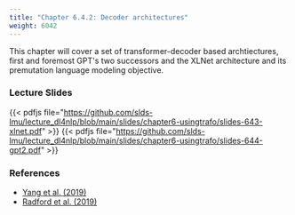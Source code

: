 ```yaml
---
title: "Chapter 6.4.2: Decoder architectures"
weight: 6042
---
```

This chapter will cover a set of transformer-decoder based archtiectures, first and foremost GPT's two successors and the XLNet architecture and its premutation language modeling objective.

<!--more-->

<!--
### Lecture video
{{< video id="TfrSKiOecWI" >}}
-->

### Lecture Slides
{{< pdfjs file="https://github.com/slds-lmu/lecture_dl4nlp/blob/main/slides/chapter6-usingtrafo/slides-643-xlnet.pdf" >}} 
{{< pdfjs file="https://github.com/slds-lmu/lecture_dl4nlp/blob/main/slides/chapter6-usingtrafo/slides-644-gpt2.pdf" >}}  

### References 

- [Yang et al. (2019)](https://proceedings.neurips.cc/paper/2019/file/dc6a7e655d7e5840e66733e9ee67cc69-Paper.pdf)
- [Radford et al. (2019)](https://cdn.openai.com/better-language-models/language_models_are_unsupervised_multitask_learners.pdf)
